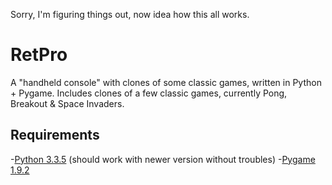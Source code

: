 Sorry, I'm figuring things out, now idea how this all works.


RetPro
======

A "handheld console" with clones of some classic games, written in Python + Pygame.
Includes clones of a few classic games, currently Pong, Breakout & Space Invaders.


## Requirements

-[Python 3.3.5](https://www.python.org/downloads/release/python-335) (should work with newer version without troubles)
-[Pygame 1.9.2](https://bitbucket.org/pygame/pygame/downloads)
